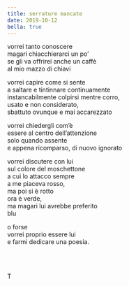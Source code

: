 ```yaml
---
title: serrature mancate
date: 2019-10-12
bella: true
---
```

vorrei tanto conoscere  
magari chiacchierarci un po’  
se gli va offrirei anche un caffè  
al mio mazzo di chiavi

vorrei capire come si sente  
a saltare e tintinnare continuamente  
instancabilmente colpirsi mentre corro,  
usato e non considerato,  
sbattuto ovunque e mai accarezzato

vorrei chiedergli com’è  
essere al centro dell’attenzione  
solo quando assente  
e appena ricomparso, di nuovo ignorato  

vorrei discutere con lui  
sul colore del moschettone  
a cui lo attacco sempre  
a me piaceva rosso,  
ma poi si è rotto  
ora è verde,  
ma magari lui avrebbe preferito  
blu

o forse  
vorrei proprio essere lui  
e farmi dedicare una poesia.

<br>
<br>

T 
